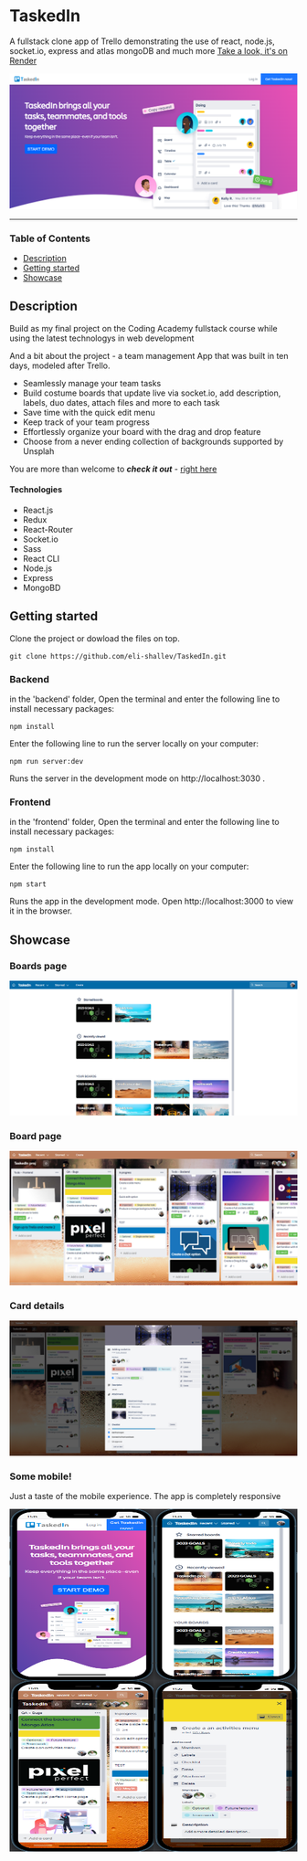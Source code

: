 
# TaskedIn
A fullstack clone app of Trello demonstrating the use of react, node.js, socket.io, express and atlas mongoDB and much more
[Take a look, it's on Render](https://taskedin.onrender.com/ "Render link")

![Home image](https://raw.githubusercontent.com/eli-shallev/TaskedIn/main/screenshots/home.png "Home image")
___

### Table of Contents
- [Description](#description)
- [Getting started](#getting-started)
- [Showcase](#showcase)

## Description
Build as my final project on the Coding Academy fullstack course while using the latest technologys in web development 

And a bit about the project - a team management App that was built in ten days, modeled after Trello.

- Seamlessly manage your team tasks
- Build costume boards that update live via socket.io, add description, labels, duo dates, attach files and more to each task
- Save time with the quick edit menu
- Keep track of your team progress
- Effortlessly organize your board with the drag and drop feature
- Choose from a never ending collection of backgrounds supported by Unsplah

You are more than welcome to ***check it out*** - [right here](https://taskedin.onrender.com/ "Render link")



#### Technologies

- React.js
- Redux
- React-Router
- Socket.io
- Sass
- React CLI
- Node.js
- Express
- MongoBD

## Getting started
Clone the project or dowload the files on top.
```
git clone https://github.com/eli-shallev/TaskedIn.git
```
### Backend
in the 'backend' folder, Open the terminal and enter the following line to install necessary packages:
```
npm install 
```
Enter the following line to run the server locally on your computer:
```
npm run server:dev
```
Runs the server in the development mode on http://localhost:3030 .

### Frontend
in the 'frontend' folder, Open the terminal and enter the following line to install necessary packages:
```
npm install 
```
Enter the following line to run the app locally on your computer:
```
npm start
```
Runs the app in the development mode.
Open http://localhost:3000 to view it in the browser.

## Showcase

### Boards page

![Boards page](https://raw.githubusercontent.com/eli-shallev/TaskedIn/main/screenshots/boards.png "Boards page")

### Board page

![Board page](https://raw.githubusercontent.com/eli-shallev/TaskedIn/main/screenshots/board.png "Board page")

### Card details

![Card details](https://raw.githubusercontent.com/eli-shallev/TaskedIn/main/screenshots/details.png "Card details")

### Some mobile!
Just a taste of the mobile experience. The app is completely responsive

<img src="https://raw.githubusercontent.com/eli-shallev/TaskedIn/main/screenshots/home-m.png" width="50%" height ="300px" style="float: left"/><img src="https://raw.githubusercontent.com/eli-shallev/TaskedIn/main/screenshots/boards-m.png" width="50%" height ="300px" style="float: left;"/>

<img src="https://raw.githubusercontent.com/eli-shallev/TaskedIn/main/screenshots/board-m.png" width="50%" height ="300px" style="float: left;"/><img src="https://raw.githubusercontent.com/eli-shallev/TaskedIn/main/screenshots/details-m.png" width="50%" height ="300px" style="float: left;"/>